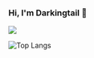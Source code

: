 ### Hi, I'm Darkingtail 👋

![](https://github-readme-stats.vercel.app/api?username=Darkingtail)

![Top Langs](https://github-readme-stats.vercel.app/api/top-langs/?username=Darkingtail&layout=compact&theme=radical)

